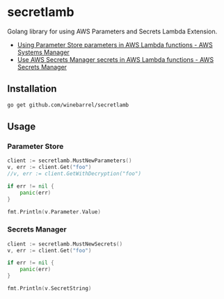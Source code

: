 # secretlamb


Golang library for using AWS Parameters and Secrets Lambda Extension.

- [Using Parameter Store parameters in AWS Lambda functions - AWS Systems Manager](https://docs.aws.amazon.com/systems-manager/latest/userguide/ps-integration-lambda-extensions.html)
- [Use AWS Secrets Manager secrets in AWS Lambda functions - AWS Secrets Manager](https://docs.aws.amazon.com/secretsmanager/latest/userguide/retrieving-secrets_lambda.html)

## Installation

```sh
go get github.com/winebarrel/secretlamb
```

## Usage

### Parameter Store

```go
client := secretlamb.MustNewParameters()
v, err := client.Get("foo")
//v, err := client.GetWithDecryption("foo")

if err != nil {
	panic(err)
}

fmt.Println(v.Parameter.Value)
```

### Secrets Manager

```go
client := secretlamb.MustNewSecrets()
v, err := client.Get("foo")

if err != nil {
	panic(err)
}

fmt.Println(v.SecretString)
```
